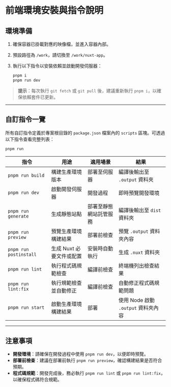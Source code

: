 # 前端環境安裝與指令說明

## 環境準備

1. 確保容器已掛載對應的映像檔，並進入容器內部。
2. 預設路徑為 `/work`，請切換至 `/work/nuxt-app`。
3. 執行以下指令以安裝依賴並啟動開發伺服器：

   ```bash
   pnpm i
   pnpm run dev
   ```

> **提示**：每次執行 `git fetch` 或 `git pull` 後，建議重新執行 `pnpm i`，以確保依賴套件已更新。

---

## 自訂指令一覽

所有自訂指令定義於專案根目錄的 `package.json` 檔案內的 `scripts` 區塊。可透過以下指令查看完整列表：
```bash
pnpm run
```

| 指令                  | 用途                         | 適用場景                 | 結果                                   |
|-----------------------|------------------------------|--------------------------|----------------------------------------|
| `pnpm run build`      | 構建生產環境版本             | 部署至伺服器             | 編譯後輸出至 `.output` 資料夾            |
| `pnpm run dev`        | 啟動開發伺服器               | 開發過程                 | 即時預覽開發環境                       |
| `pnpm run generate`   | 生成靜態站點                 | 部署至靜態網站託管服務   | 編譯後輸出至 `dist` 資料夾                   |
| `pnpm run preview`    | 預覽生產環境構建結果         | 部署前檢查               | 預覽 `.output` 資料夾內容              |
| `pnpm run postinstall`| 生成 Nuxt 必要文件或配置     | 安裝時自動執行           | 生成 `.nuxt` 資料夾                    |
| `pnpm run lint`       | 執行程式碼規範檢查           | 編譯前檢查               | 終端機列出檢查結果                     |
| `pnpm run lint:fix`   | 執行規範檢查並自動修正       | 編譯前檢查               | 自動修正程式碼規範問題                 |
| `pnpm run start`      | 啟動生產環境構建結果         | 部署                     | 使用 Node 啟動 `.output` 資料夾內容    |

---

## 注意事項

- **開發環境**：請確保在開發過程中使用 `pnpm run dev`，以便即時預覽。
- **部署前檢查**：建議在部署前執行 `pnpm run preview`，確認構建結果是否符合預期。
- **程式碼規範**：開發完成後，務必執行 `pnpm run lint` 或 `pnpm run lint:fix`，以確保程式碼符合規範。
